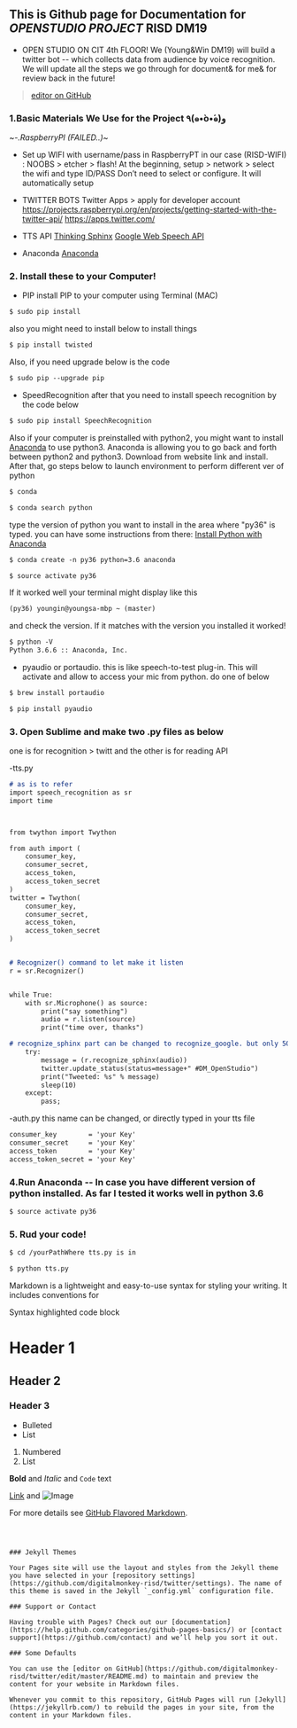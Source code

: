 ## This is Github page for Documentation for *OPENSTUDIO PROJECT* RISD DM19

- OPEN STUDIO ON CIT 4th FLOOR!
We (Young&Win DM19) will build a twitter bot -- which collects data from audience by voice recognition.
We will update all the steps we go through for document& for me& for review back in the future!

>[editor on GitHub](https://github.com/digitalmonkey-risd/twitter/edit/master/README.md)


### 1.Basic Materials We Use for the Project ٩(๑•̀o•́๑)و 

~*-.RaspberryPI (FAILED..)*~

- Set up WIFI with username/pass in RaspberryPT in our case (RISD-WIFI) :
NOOBS > etcher > flash!
At the beginning, setup > network > select the wifi and type ID/PASS
Don’t need to select or configure. It will automatically setup

- TWITTER BOTS
Twitter Apps > apply for developer account
https://projects.raspberrypi.org/en/projects/getting-started-with-the-twitter-api/
https://apps.twitter.com/

- TTS API
[Thinking Sphinx](https://freelancing-gods.com/thinking-sphinx/v4/installing_sphinx/mac.html)
[Google Web Speech API](https://www.google.com/intl/en/chrome/demos/speech.html)

- Anaconda
[Anaconda](https://conda.io/docs/user-guide/tasks/manage-python.html)

### 2. Install these to your Computer!

- PIP
install PIP to your computer using Terminal (MAC)
```markdown
$ sudo pip install 
```
also you might need to install below to install things

```markdown
$ pip install twisted
```

Also, if you need upgrade below is the code
```markdown
$ sudo pip --upgrade pip
```

- SpeedRecognition
after that you need to install speech recognition by the code below
```markdown
$ sudo pip install SpeechRecognition
```

Also if your computer is preinstalled with python2, you might want to install [Anaconda](https://www.anaconda.com/download/#macos) to use python3.
Anaconda is allowing you to go back and forth between python2 and python3.
Download from website link and install. After that, go steps below to launch environment to perform different ver of python
```markdown
$ conda
```
```markdown
$ conda search python
```
type the version of python you want to install in the area where "py36" is typed. you can have some instructions from there:
[Install Python with Anaconda](https://conda.io/docs/user-guide/tasks/manage-python.html)
```markdown
$ conda create -n py36 python=3.6 anaconda
```
```markdown
$ source activate py36
```
If it worked well your terminal might display like this
```markdown
(py36) youngin@youngsa-mbp ~ (master)
```
and check the version. If it matches with the version you installed it worked!
```markdown
$ python -V
Python 3.6.6 :: Anaconda, Inc.
```
- pyaudio or portaudio.
  this is like speech-to-test plug-in. This will activate and allow to access your mic from python. 
  do one of below
```markdown
$ brew install portaudio
```
```markdown
$ pip install pyaudio
```

### 3. Open Sublime and make two .py files as below
one is for recognition > twitt and the other is for reading API

-tts.py
```markdown
# as is to refer
import speech_recognition as sr
import time



from twython import Twython

from auth import (
    consumer_key,
    consumer_secret,
    access_token,
    access_token_secret
)
twitter = Twython(
    consumer_key,
    consumer_secret,
    access_token,
    access_token_secret
)


# Recognizer() command to let make it listen
r = sr.Recognizer()


while True:
	with sr.Microphone() as source:
		print("say something")
		audio = r.listen(source)
		print("time over, thanks")

# recognize_sphinx part can be changed to recognize_google. but only 50/day
	try:
		message = (r.recognize_sphinx(audio))
		twitter.update_status(status=message+" #DM_OpenStudio")
		print("Tweeted: %s" % message)
		sleep(10)
	except:
		pass;
```
-auth.py
this name can be changed, or directly typed in your tts file
```markdown
consumer_key        = 'your Key'
consumer_secret     = 'your Key'
access_token        = 'your Key'
access_token_secret = 'your Key'
```

### 4.Run Anaconda -- In case you have different version of python installed. As far I tested it works well in python 3.6
```markdown
$ source activate py36
```

### 5. Rud your code!
```markdown
$ cd /yourPathWhere tts.py is in 
```
```markdown
$ python tts.py
```

Markdown is a lightweight and easy-to-use syntax for styling your writing. It includes conventions for

Syntax highlighted code block

# Header 1
## Header 2
### Header 3

- Bulleted
- List

1. Numbered
2. List

**Bold** and _Italic_ and `Code` text

[Link](url) and ![Image](src)


For more details see [GitHub Flavored Markdown](https://guides.github.com/features/mastering-markdown/).

```



### Jekyll Themes

Your Pages site will use the layout and styles from the Jekyll theme you have selected in your [repository settings](https://github.com/digitalmonkey-risd/twitter/settings). The name of this theme is saved in the Jekyll `_config.yml` configuration file.

### Support or Contact

Having trouble with Pages? Check out our [documentation](https://help.github.com/categories/github-pages-basics/) or [contact support](https://github.com/contact) and we’ll help you sort it out.

### Some Defaults

You can use the [editor on GitHub](https://github.com/digitalmonkey-risd/twitter/edit/master/README.md) to maintain and preview the content for your website in Markdown files.

Whenever you commit to this repository, GitHub Pages will run [Jekyll](https://jekyllrb.com/) to rebuild the pages in your site, from the content in your Markdown files.

